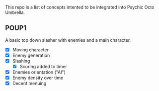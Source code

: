 This repo is a list of concepts intented to be integrated into Psychic Octo Umbrella.

## POUP1

A basic top down slasher with enemies and a main character.

- [x] Moving character
- [x] Enemy generation
- [x] Slashing
  - [x] Scoring added to timer
- [x] Enemies orientation ("AI")
- [x] Enemy density over time
- [x] Decent menuing
